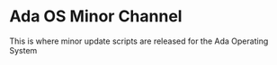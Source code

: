 # Ada OS Minor Channel
This is where minor update scripts are released for the Ada Operating System
